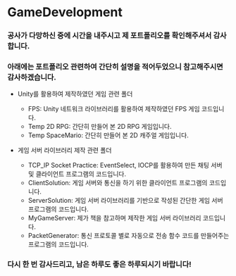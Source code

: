 # GameDevelopment
### 공사가 다망하신 중에 시간을 내주시고 제 포트폴리오를 확인해주셔서 감사합니다.
### 아래에는 포트폴리오 관련하여 간단히 설명을 적어두었으니 참고해주시면 감사하겠습니다.

* Unity를 활용하여 제작하였던 게임 관련 폴더
  * FPS: Unity 네트워크 라이브러리를 활용하여 제작하였던 FPS 게임 코드입니다.
  * Temp 2D RPG: 간단히 만들어 본 2D RPG 게임입니다.
  * Temp SpaceMario: 간단히 만들어 본 2D 캐주얼 게임입니다.

* 게임 서버 라이브러리 제작 관련 폴더
  * TCP_IP Socket Practice: EventSelect, IOCP를 활용하여 만든 채팅 서버 및 클라이언트 프로그램의 코드입니다.
  * ClientSolution: 게임 서버와 통신을 하기 위한 클라이언트 프로그램의 코드입니다.
  * ServerSolution: 게임 서버 라이브러리를 기반으로 작성된 간단한 게임 서버 프로그램의 코드입니다.
  * MyGameServer: 제가 책을 참고하며 제작한 게임 서버 라이브러리 코드입니다.
  * PacketGenerator: 통신 프로토콜 별로 자동으로 전송 함수 코드를 만들어주는 프로그램의 코드입니다.

### 다시 한 번 감사드리고, 남은 하루도 좋은 하루되시기 바랍니다!
